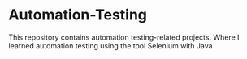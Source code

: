 # Automation-Testing
This repository contains automation testing-related projects. Where I learned automation testing using the tool Selenium with Java 

